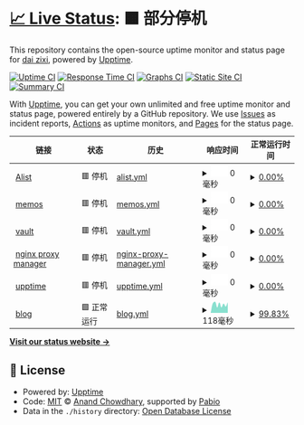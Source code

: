 # [📈 Live Status](https://upptime.daizixi.space): <!--live status--> **🟧 部分停机**

This repository contains the open-source uptime monitor and status page for [dai zixi](https://upptime.daizixi.space), powered by [Upptime](https://github.com/upptime/upptime).

[![Uptime CI](https://github.com/griedzx/Upptime/workflows/Uptime%20CI/badge.svg)](https://github.com/griedzx/Upptime/actions?query=workflow%3A%22Uptime+CI%22)
[![Response Time CI](https://github.com/griedzx/Upptime/workflows/Response%20Time%20CI/badge.svg)](https://github.com/griedzx/Upptime/actions?query=workflow%3A%22Response+Time+CI%22)
[![Graphs CI](https://github.com/griedzx/Upptime/workflows/Graphs%20CI/badge.svg)](https://github.com/griedzx/Upptime/actions?query=workflow%3A%22Graphs+CI%22)
[![Static Site CI](https://github.com/griedzx/Upptime/workflows/Static%20Site%20CI/badge.svg)](https://github.com/griedzx/Upptime/actions?query=workflow%3A%22Static+Site+CI%22)
[![Summary CI](https://github.com/griedzx/Upptime/workflows/Summary%20CI/badge.svg)](https://github.com/griedzx/Upptime/actions?query=workflow%3A%22Summary+CI%22)

With [Upptime](https://upptime.js.org), you can get your own unlimited and free uptime monitor and status page, powered entirely by a GitHub repository. We use [Issues](https://github.com/griedzx/Upptime/issues) as incident reports, [Actions](https://github.com/griedzx/Upptime/actions) as uptime monitors, and [Pages](https://upptime.daizixi.space) for the status page.

<!--start: status pages-->
<!-- This summary is generated by Upptime (https://github.com/upptime/upptime) -->
<!-- Do not edit this manually, your changes will be overwritten -->
<!-- prettier-ignore -->
| 链接 | 状态 | 历史 | 响应时间 | 正常运行时间 |
| --- | ------ | ------- | ------------- | ------ |
| <img alt="" src="https://icons.duckduckgo.com/ip3/alist.daizixi.space.ico" height="13"> [Alist](https://alist.daizixi.space) | 🟥 停机 | [alist.yml](https://github.com/griedzx/Upptime/commits/HEAD/history/alist.yml) | <details><summary><img alt="响应时间图像" src="./graphs/alist/response-time-week.png" height="20"> 0毫秒</summary><br><a href="https://upptime.daizixi.space/history/alist"><img alt="响应时间 0" src="https://img.shields.io/endpoint?url=https%3A%2F%2Fraw.githubusercontent.com%2Fgriedzx%2FUpptime%2FHEAD%2Fapi%2Falist%2Fresponse-time.json"></a><br><a href="https://upptime.daizixi.space/history/alist"><img alt="24 小时响应时间 0" src="https://img.shields.io/endpoint?url=https%3A%2F%2Fraw.githubusercontent.com%2Fgriedzx%2FUpptime%2FHEAD%2Fapi%2Falist%2Fresponse-time-day.json"></a><br><a href="https://upptime.daizixi.space/history/alist"><img alt="7 天正常运行时间 0" src="https://img.shields.io/endpoint?url=https%3A%2F%2Fraw.githubusercontent.com%2Fgriedzx%2FUpptime%2FHEAD%2Fapi%2Falist%2Fresponse-time-week.json"></a><br><a href="https://upptime.daizixi.space/history/alist"><img alt="30天的正常运行时间 0" src="https://img.shields.io/endpoint?url=https%3A%2F%2Fraw.githubusercontent.com%2Fgriedzx%2FUpptime%2FHEAD%2Fapi%2Falist%2Fresponse-time-month.json"></a><br><a href="https://upptime.daizixi.space/history/alist"><img alt="1年的正常运行时间 0" src="https://img.shields.io/endpoint?url=https%3A%2F%2Fraw.githubusercontent.com%2Fgriedzx%2FUpptime%2FHEAD%2Fapi%2Falist%2Fresponse-time-year.json"></a></details> | <details><summary><a href="https://upptime.daizixi.space/history/alist">0.00%</a></summary><a href="https://upptime.daizixi.space/history/alist"><img alt="正常运行时间 10.03%" src="https://img.shields.io/endpoint?url=https%3A%2F%2Fraw.githubusercontent.com%2Fgriedzx%2FUpptime%2FHEAD%2Fapi%2Falist%2Fuptime.json"></a><br><a href="https://upptime.daizixi.space/history/alist"><img alt="24 小时正常运行时间 0.00%" src="https://img.shields.io/endpoint?url=https%3A%2F%2Fraw.githubusercontent.com%2Fgriedzx%2FUpptime%2FHEAD%2Fapi%2Falist%2Fuptime-day.json"></a><br><a href="https://upptime.daizixi.space/history/alist"><img alt="7 天正常运行时间 0.00%" src="https://img.shields.io/endpoint?url=https%3A%2F%2Fraw.githubusercontent.com%2Fgriedzx%2FUpptime%2FHEAD%2Fapi%2Falist%2Fuptime-week.json"></a><br><a href="https://upptime.daizixi.space/history/alist"><img alt="30天的正常运行时间 0.00%" src="https://img.shields.io/endpoint?url=https%3A%2F%2Fraw.githubusercontent.com%2Fgriedzx%2FUpptime%2FHEAD%2Fapi%2Falist%2Fuptime-month.json"></a><br><a href="https://upptime.daizixi.space/history/alist"><img alt="1年的正常运行时间 0.00%" src="https://img.shields.io/endpoint?url=https%3A%2F%2Fraw.githubusercontent.com%2Fgriedzx%2FUpptime%2FHEAD%2Fapi%2Falist%2Fuptime-year.json"></a></details>
| <img alt="" src="https://icons.duckduckgo.com/ip3/memos.daizixi.space.ico" height="13"> [memos](https://memos.daizixi.space) | 🟥 停机 | [memos.yml](https://github.com/griedzx/Upptime/commits/HEAD/history/memos.yml) | <details><summary><img alt="响应时间图像" src="./graphs/memos/response-time-week.png" height="20"> 0毫秒</summary><br><a href="https://upptime.daizixi.space/history/memos"><img alt="响应时间 0" src="https://img.shields.io/endpoint?url=https%3A%2F%2Fraw.githubusercontent.com%2Fgriedzx%2FUpptime%2FHEAD%2Fapi%2Fmemos%2Fresponse-time.json"></a><br><a href="https://upptime.daizixi.space/history/memos"><img alt="24 小时响应时间 0" src="https://img.shields.io/endpoint?url=https%3A%2F%2Fraw.githubusercontent.com%2Fgriedzx%2FUpptime%2FHEAD%2Fapi%2Fmemos%2Fresponse-time-day.json"></a><br><a href="https://upptime.daizixi.space/history/memos"><img alt="7 天正常运行时间 0" src="https://img.shields.io/endpoint?url=https%3A%2F%2Fraw.githubusercontent.com%2Fgriedzx%2FUpptime%2FHEAD%2Fapi%2Fmemos%2Fresponse-time-week.json"></a><br><a href="https://upptime.daizixi.space/history/memos"><img alt="30天的正常运行时间 0" src="https://img.shields.io/endpoint?url=https%3A%2F%2Fraw.githubusercontent.com%2Fgriedzx%2FUpptime%2FHEAD%2Fapi%2Fmemos%2Fresponse-time-month.json"></a><br><a href="https://upptime.daizixi.space/history/memos"><img alt="1年的正常运行时间 0" src="https://img.shields.io/endpoint?url=https%3A%2F%2Fraw.githubusercontent.com%2Fgriedzx%2FUpptime%2FHEAD%2Fapi%2Fmemos%2Fresponse-time-year.json"></a></details> | <details><summary><a href="https://upptime.daizixi.space/history/memos">0.00%</a></summary><a href="https://upptime.daizixi.space/history/memos"><img alt="正常运行时间 10.03%" src="https://img.shields.io/endpoint?url=https%3A%2F%2Fraw.githubusercontent.com%2Fgriedzx%2FUpptime%2FHEAD%2Fapi%2Fmemos%2Fuptime.json"></a><br><a href="https://upptime.daizixi.space/history/memos"><img alt="24 小时正常运行时间 0.00%" src="https://img.shields.io/endpoint?url=https%3A%2F%2Fraw.githubusercontent.com%2Fgriedzx%2FUpptime%2FHEAD%2Fapi%2Fmemos%2Fuptime-day.json"></a><br><a href="https://upptime.daizixi.space/history/memos"><img alt="7 天正常运行时间 0.00%" src="https://img.shields.io/endpoint?url=https%3A%2F%2Fraw.githubusercontent.com%2Fgriedzx%2FUpptime%2FHEAD%2Fapi%2Fmemos%2Fuptime-week.json"></a><br><a href="https://upptime.daizixi.space/history/memos"><img alt="30天的正常运行时间 0.00%" src="https://img.shields.io/endpoint?url=https%3A%2F%2Fraw.githubusercontent.com%2Fgriedzx%2FUpptime%2FHEAD%2Fapi%2Fmemos%2Fuptime-month.json"></a><br><a href="https://upptime.daizixi.space/history/memos"><img alt="1年的正常运行时间 0.00%" src="https://img.shields.io/endpoint?url=https%3A%2F%2Fraw.githubusercontent.com%2Fgriedzx%2FUpptime%2FHEAD%2Fapi%2Fmemos%2Fuptime-year.json"></a></details>
| <img alt="" src="https://icons.duckduckgo.com/ip3/vault.daizixi.space.ico" height="13"> [vault](https://vault.daizixi.space) | 🟥 停机 | [vault.yml](https://github.com/griedzx/Upptime/commits/HEAD/history/vault.yml) | <details><summary><img alt="响应时间图像" src="./graphs/vault/response-time-week.png" height="20"> 0毫秒</summary><br><a href="https://upptime.daizixi.space/history/vault"><img alt="响应时间 0" src="https://img.shields.io/endpoint?url=https%3A%2F%2Fraw.githubusercontent.com%2Fgriedzx%2FUpptime%2FHEAD%2Fapi%2Fvault%2Fresponse-time.json"></a><br><a href="https://upptime.daizixi.space/history/vault"><img alt="24 小时响应时间 0" src="https://img.shields.io/endpoint?url=https%3A%2F%2Fraw.githubusercontent.com%2Fgriedzx%2FUpptime%2FHEAD%2Fapi%2Fvault%2Fresponse-time-day.json"></a><br><a href="https://upptime.daizixi.space/history/vault"><img alt="7 天正常运行时间 0" src="https://img.shields.io/endpoint?url=https%3A%2F%2Fraw.githubusercontent.com%2Fgriedzx%2FUpptime%2FHEAD%2Fapi%2Fvault%2Fresponse-time-week.json"></a><br><a href="https://upptime.daizixi.space/history/vault"><img alt="30天的正常运行时间 0" src="https://img.shields.io/endpoint?url=https%3A%2F%2Fraw.githubusercontent.com%2Fgriedzx%2FUpptime%2FHEAD%2Fapi%2Fvault%2Fresponse-time-month.json"></a><br><a href="https://upptime.daizixi.space/history/vault"><img alt="1年的正常运行时间 0" src="https://img.shields.io/endpoint?url=https%3A%2F%2Fraw.githubusercontent.com%2Fgriedzx%2FUpptime%2FHEAD%2Fapi%2Fvault%2Fresponse-time-year.json"></a></details> | <details><summary><a href="https://upptime.daizixi.space/history/vault">0.00%</a></summary><a href="https://upptime.daizixi.space/history/vault"><img alt="正常运行时间 10.03%" src="https://img.shields.io/endpoint?url=https%3A%2F%2Fraw.githubusercontent.com%2Fgriedzx%2FUpptime%2FHEAD%2Fapi%2Fvault%2Fuptime.json"></a><br><a href="https://upptime.daizixi.space/history/vault"><img alt="24 小时正常运行时间 0.00%" src="https://img.shields.io/endpoint?url=https%3A%2F%2Fraw.githubusercontent.com%2Fgriedzx%2FUpptime%2FHEAD%2Fapi%2Fvault%2Fuptime-day.json"></a><br><a href="https://upptime.daizixi.space/history/vault"><img alt="7 天正常运行时间 0.00%" src="https://img.shields.io/endpoint?url=https%3A%2F%2Fraw.githubusercontent.com%2Fgriedzx%2FUpptime%2FHEAD%2Fapi%2Fvault%2Fuptime-week.json"></a><br><a href="https://upptime.daizixi.space/history/vault"><img alt="30天的正常运行时间 0.00%" src="https://img.shields.io/endpoint?url=https%3A%2F%2Fraw.githubusercontent.com%2Fgriedzx%2FUpptime%2FHEAD%2Fapi%2Fvault%2Fuptime-month.json"></a><br><a href="https://upptime.daizixi.space/history/vault"><img alt="1年的正常运行时间 0.00%" src="https://img.shields.io/endpoint?url=https%3A%2F%2Fraw.githubusercontent.com%2Fgriedzx%2FUpptime%2FHEAD%2Fapi%2Fvault%2Fuptime-year.json"></a></details>
| <img alt="" src="https://icons.duckduckgo.com/ip3/npm.daizixi.space.ico" height="13"> [nginx proxy manager](https://npm.daizixi.space) | 🟥 停机 | [nginx-proxy-manager.yml](https://github.com/griedzx/Upptime/commits/HEAD/history/nginx-proxy-manager.yml) | <details><summary><img alt="响应时间图像" src="./graphs/nginx-proxy-manager/response-time-week.png" height="20"> 0毫秒</summary><br><a href="https://upptime.daizixi.space/history/nginx-proxy-manager"><img alt="响应时间 0" src="https://img.shields.io/endpoint?url=https%3A%2F%2Fraw.githubusercontent.com%2Fgriedzx%2FUpptime%2FHEAD%2Fapi%2Fnginx-proxy-manager%2Fresponse-time.json"></a><br><a href="https://upptime.daizixi.space/history/nginx-proxy-manager"><img alt="24 小时响应时间 0" src="https://img.shields.io/endpoint?url=https%3A%2F%2Fraw.githubusercontent.com%2Fgriedzx%2FUpptime%2FHEAD%2Fapi%2Fnginx-proxy-manager%2Fresponse-time-day.json"></a><br><a href="https://upptime.daizixi.space/history/nginx-proxy-manager"><img alt="7 天正常运行时间 0" src="https://img.shields.io/endpoint?url=https%3A%2F%2Fraw.githubusercontent.com%2Fgriedzx%2FUpptime%2FHEAD%2Fapi%2Fnginx-proxy-manager%2Fresponse-time-week.json"></a><br><a href="https://upptime.daizixi.space/history/nginx-proxy-manager"><img alt="30天的正常运行时间 0" src="https://img.shields.io/endpoint?url=https%3A%2F%2Fraw.githubusercontent.com%2Fgriedzx%2FUpptime%2FHEAD%2Fapi%2Fnginx-proxy-manager%2Fresponse-time-month.json"></a><br><a href="https://upptime.daizixi.space/history/nginx-proxy-manager"><img alt="1年的正常运行时间 0" src="https://img.shields.io/endpoint?url=https%3A%2F%2Fraw.githubusercontent.com%2Fgriedzx%2FUpptime%2FHEAD%2Fapi%2Fnginx-proxy-manager%2Fresponse-time-year.json"></a></details> | <details><summary><a href="https://upptime.daizixi.space/history/nginx-proxy-manager">0.00%</a></summary><a href="https://upptime.daizixi.space/history/nginx-proxy-manager"><img alt="正常运行时间 10.03%" src="https://img.shields.io/endpoint?url=https%3A%2F%2Fraw.githubusercontent.com%2Fgriedzx%2FUpptime%2FHEAD%2Fapi%2Fnginx-proxy-manager%2Fuptime.json"></a><br><a href="https://upptime.daizixi.space/history/nginx-proxy-manager"><img alt="24 小时正常运行时间 0.00%" src="https://img.shields.io/endpoint?url=https%3A%2F%2Fraw.githubusercontent.com%2Fgriedzx%2FUpptime%2FHEAD%2Fapi%2Fnginx-proxy-manager%2Fuptime-day.json"></a><br><a href="https://upptime.daizixi.space/history/nginx-proxy-manager"><img alt="7 天正常运行时间 0.00%" src="https://img.shields.io/endpoint?url=https%3A%2F%2Fraw.githubusercontent.com%2Fgriedzx%2FUpptime%2FHEAD%2Fapi%2Fnginx-proxy-manager%2Fuptime-week.json"></a><br><a href="https://upptime.daizixi.space/history/nginx-proxy-manager"><img alt="30天的正常运行时间 0.00%" src="https://img.shields.io/endpoint?url=https%3A%2F%2Fraw.githubusercontent.com%2Fgriedzx%2FUpptime%2FHEAD%2Fapi%2Fnginx-proxy-manager%2Fuptime-month.json"></a><br><a href="https://upptime.daizixi.space/history/nginx-proxy-manager"><img alt="1年的正常运行时间 0.00%" src="https://img.shields.io/endpoint?url=https%3A%2F%2Fraw.githubusercontent.com%2Fgriedzx%2FUpptime%2FHEAD%2Fapi%2Fnginx-proxy-manager%2Fuptime-year.json"></a></details>
| <img alt="" src="https://icons.duckduckgo.com/ip3/upptime.daizixi.space.ico" height="13"> [upptime](https://upptime.daizixi.space) | 🟥 停机 | [upptime.yml](https://github.com/griedzx/Upptime/commits/HEAD/history/upptime.yml) | <details><summary><img alt="响应时间图像" src="./graphs/upptime/response-time-week.png" height="20"> 0毫秒</summary><br><a href="https://upptime.daizixi.space/history/upptime"><img alt="响应时间 495" src="https://img.shields.io/endpoint?url=https%3A%2F%2Fraw.githubusercontent.com%2Fgriedzx%2FUpptime%2FHEAD%2Fapi%2Fupptime%2Fresponse-time.json"></a><br><a href="https://upptime.daizixi.space/history/upptime"><img alt="24 小时响应时间 0" src="https://img.shields.io/endpoint?url=https%3A%2F%2Fraw.githubusercontent.com%2Fgriedzx%2FUpptime%2FHEAD%2Fapi%2Fupptime%2Fresponse-time-day.json"></a><br><a href="https://upptime.daizixi.space/history/upptime"><img alt="7 天正常运行时间 0" src="https://img.shields.io/endpoint?url=https%3A%2F%2Fraw.githubusercontent.com%2Fgriedzx%2FUpptime%2FHEAD%2Fapi%2Fupptime%2Fresponse-time-week.json"></a><br><a href="https://upptime.daizixi.space/history/upptime"><img alt="30天的正常运行时间 0" src="https://img.shields.io/endpoint?url=https%3A%2F%2Fraw.githubusercontent.com%2Fgriedzx%2FUpptime%2FHEAD%2Fapi%2Fupptime%2Fresponse-time-month.json"></a><br><a href="https://upptime.daizixi.space/history/upptime"><img alt="1年的正常运行时间 0" src="https://img.shields.io/endpoint?url=https%3A%2F%2Fraw.githubusercontent.com%2Fgriedzx%2FUpptime%2FHEAD%2Fapi%2Fupptime%2Fresponse-time-year.json"></a></details> | <details><summary><a href="https://upptime.daizixi.space/history/upptime">0.00%</a></summary><a href="https://upptime.daizixi.space/history/upptime"><img alt="正常运行时间 17.73%" src="https://img.shields.io/endpoint?url=https%3A%2F%2Fraw.githubusercontent.com%2Fgriedzx%2FUpptime%2FHEAD%2Fapi%2Fupptime%2Fuptime.json"></a><br><a href="https://upptime.daizixi.space/history/upptime"><img alt="24 小时正常运行时间 0.00%" src="https://img.shields.io/endpoint?url=https%3A%2F%2Fraw.githubusercontent.com%2Fgriedzx%2FUpptime%2FHEAD%2Fapi%2Fupptime%2Fuptime-day.json"></a><br><a href="https://upptime.daizixi.space/history/upptime"><img alt="7 天正常运行时间 0.00%" src="https://img.shields.io/endpoint?url=https%3A%2F%2Fraw.githubusercontent.com%2Fgriedzx%2FUpptime%2FHEAD%2Fapi%2Fupptime%2Fuptime-week.json"></a><br><a href="https://upptime.daizixi.space/history/upptime"><img alt="30天的正常运行时间 0.00%" src="https://img.shields.io/endpoint?url=https%3A%2F%2Fraw.githubusercontent.com%2Fgriedzx%2FUpptime%2FHEAD%2Fapi%2Fupptime%2Fuptime-month.json"></a><br><a href="https://upptime.daizixi.space/history/upptime"><img alt="1年的正常运行时间 0.00%" src="https://img.shields.io/endpoint?url=https%3A%2F%2Fraw.githubusercontent.com%2Fgriedzx%2FUpptime%2FHEAD%2Fapi%2Fupptime%2Fuptime-year.json"></a></details>
| <img alt="" src="https://icons.duckduckgo.com/ip3/griedzx.github.io.ico" height="13"> [blog](https://griedzx.github.io) | 🟩 正常运行 | [blog.yml](https://github.com/griedzx/Upptime/commits/HEAD/history/blog.yml) | <details><summary><img alt="响应时间图像" src="./graphs/blog/response-time-week.png" height="20"> 118毫秒</summary><br><a href="https://upptime.daizixi.space/history/blog"><img alt="响应时间 119" src="https://img.shields.io/endpoint?url=https%3A%2F%2Fraw.githubusercontent.com%2Fgriedzx%2FUpptime%2FHEAD%2Fapi%2Fblog%2Fresponse-time.json"></a><br><a href="https://upptime.daizixi.space/history/blog"><img alt="24 小时响应时间 146" src="https://img.shields.io/endpoint?url=https%3A%2F%2Fraw.githubusercontent.com%2Fgriedzx%2FUpptime%2FHEAD%2Fapi%2Fblog%2Fresponse-time-day.json"></a><br><a href="https://upptime.daizixi.space/history/blog"><img alt="7 天正常运行时间 118" src="https://img.shields.io/endpoint?url=https%3A%2F%2Fraw.githubusercontent.com%2Fgriedzx%2FUpptime%2FHEAD%2Fapi%2Fblog%2Fresponse-time-week.json"></a><br><a href="https://upptime.daizixi.space/history/blog"><img alt="30天的正常运行时间 140" src="https://img.shields.io/endpoint?url=https%3A%2F%2Fraw.githubusercontent.com%2Fgriedzx%2FUpptime%2FHEAD%2Fapi%2Fblog%2Fresponse-time-month.json"></a><br><a href="https://upptime.daizixi.space/history/blog"><img alt="1年的正常运行时间 130" src="https://img.shields.io/endpoint?url=https%3A%2F%2Fraw.githubusercontent.com%2Fgriedzx%2FUpptime%2FHEAD%2Fapi%2Fblog%2Fresponse-time-year.json"></a></details> | <details><summary><a href="https://upptime.daizixi.space/history/blog">99.83%</a></summary><a href="https://upptime.daizixi.space/history/blog"><img alt="正常运行时间 100.00%" src="https://img.shields.io/endpoint?url=https%3A%2F%2Fraw.githubusercontent.com%2Fgriedzx%2FUpptime%2FHEAD%2Fapi%2Fblog%2Fuptime.json"></a><br><a href="https://upptime.daizixi.space/history/blog"><img alt="24 小时正常运行时间 100.00%" src="https://img.shields.io/endpoint?url=https%3A%2F%2Fraw.githubusercontent.com%2Fgriedzx%2FUpptime%2FHEAD%2Fapi%2Fblog%2Fuptime-day.json"></a><br><a href="https://upptime.daizixi.space/history/blog"><img alt="7 天正常运行时间 99.83%" src="https://img.shields.io/endpoint?url=https%3A%2F%2Fraw.githubusercontent.com%2Fgriedzx%2FUpptime%2FHEAD%2Fapi%2Fblog%2Fuptime-week.json"></a><br><a href="https://upptime.daizixi.space/history/blog"><img alt="30天的正常运行时间 99.96%" src="https://img.shields.io/endpoint?url=https%3A%2F%2Fraw.githubusercontent.com%2Fgriedzx%2FUpptime%2FHEAD%2Fapi%2Fblog%2Fuptime-month.json"></a><br><a href="https://upptime.daizixi.space/history/blog"><img alt="1年的正常运行时间 100.00%" src="https://img.shields.io/endpoint?url=https%3A%2F%2Fraw.githubusercontent.com%2Fgriedzx%2FUpptime%2FHEAD%2Fapi%2Fblog%2Fuptime-year.json"></a></details>

<!--end: status pages-->

[**Visit our status website →**](https://upptime.daizixi.space)

## 📄 License

- Powered by: [Upptime](https://github.com/upptime/upptime)
- Code: [MIT](./LICENSE) © [Anand Chowdhary](https://anandchowdhary.com), supported by [Pabio](https://pabio.com)
- Data in the `./history` directory: [Open Database License](https://opendatacommons.org/licenses/odbl/1-0/)

